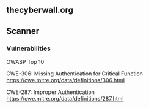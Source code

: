 ## thecyberwall.org


## Scanner


### Vulnerabilities

OWASP Top 10

CWE-306: Missing Authentication for Critical Function
https://cwe.mitre.org/data/definitions/306.html


CWE-287: Improper Authentication
https://cwe.mitre.org/data/definitions/287.html
